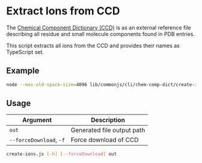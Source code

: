 # Extract Ions from CCD
The [Chemical Component Dictionary (CCD)](https://www.wwpdb.org/data/ccd) is as an external reference file describing 
all residue and small molecule components found in PDB entries.

This script extracts all ions from the CCD and provides their names as TypeScript set.

## Example
```sh
node --max-old-space-size=4096 lib/commonjs/cli/chem-comp-dict/create-ions.js src/mol-model/structure/model/types/ions.ts
```

## Usage
| Argument | Description |
| --- | --- |
| `out` | Generated file output path |
| `--forceDownload`, `-f` | Force download of CCD |

```sh
create-ions.js [-h] [--forceDownload] out
```